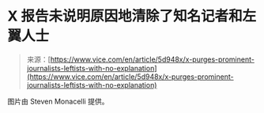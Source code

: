 <!--yml

分类：未分类

日期：2024年05月27日 14:37:57

-->

# X 报告未说明原因地清除了知名记者和左翼人士

> 来源：[https://www.vice.com/en/article/5d948x/x-purges-prominent-journalists-leftists-with-no-explanation](https://www.vice.com/en/article/5d948x/x-purges-prominent-journalists-leftists-with-no-explanation)

图片由 Steven Monacelli 提供。
